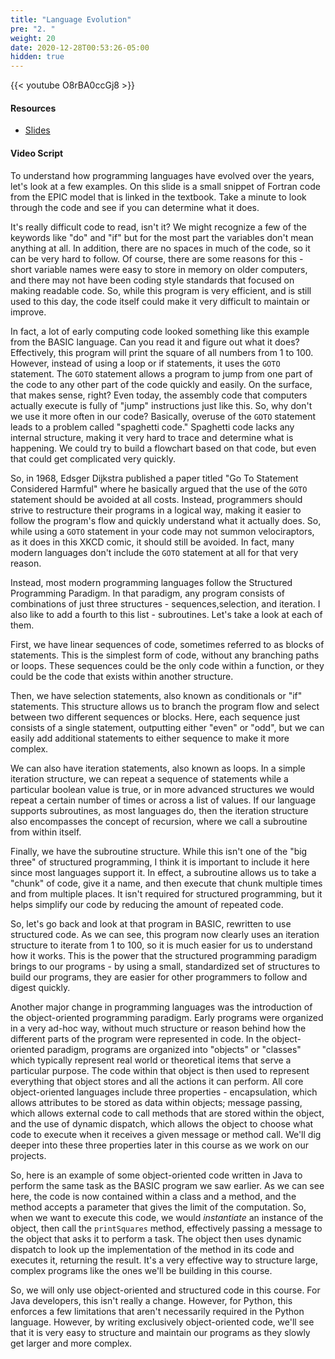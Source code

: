 ```yaml
---
title: "Language Evolution"
pre: "2. "
weight: 20
date: 2020-12-28T00:53:26-05:00
hidden: true
---
```


{{< youtube O8rBA0ccGj8 >}}

#### Resources

* <a href="slides" target="_blank">Slides</a>

#### Video Script

To understand how programming languages have evolved over the years, let's look at a few examples. On this slide is a small snippet of Fortran code from the EPIC model that is linked in the textbook. Take a minute to look through the code and see if you can determine what it does.

It's really difficult code to read, isn't it? We might recognize a few of the keywords like "do" and "if" but for the most part the variables don't mean anything at all. In addition, there are no spaces in much of the code, so it can be very hard to follow. Of course, there are some reasons for this - short variable names were easy to store in memory on older computers, and there may not have been coding style standards that focused on making readable code. So, while this program is very efficient, and is still used to this day, the code itself could make it very difficult to maintain or improve. 

In fact, a lot of early computing code looked something like this example from the BASIC language. Can you read it and figure out what it does? Effectively, this program will print the square of all numbers from 1 to 100. However, instead of using a loop or if statements, it uses the `GOTO` statement. The `GOTO` statement allows a program to jump from one part of the code to any other part of the code quickly and easily. On the surface, that makes sense, right? Even today, the assembly code that computers actually execute is fully of "jump" instructions just like this. So, why don't we use it more often in our code? Basically, overuse of the `GOTO` statement leads to a problem called "spaghetti code." Spaghetti code lacks any internal structure, making it very hard to trace and determine what is happening. We could try to build a flowchart based on that code, but even that could get complicated very quickly. 

So, in 1968, Edsger Dijkstra published a paper titled "Go To Statement Considered Harmful" where he basically argued that the use of the `GOTO` statement should be avoided at all costs. Instead, programmers should strive to restructure their programs in a logical way, making it easier to follow the program's flow and quickly understand what it actually does. So, while using a `GOTO` statement in your code may not summon velociraptors, as it does in this XKCD comic, it should still be avoided. In fact, many modern languages don't include the `GOTO` statement at all for that very reason. 

Instead, most modern programming languages follow the Structured Programming Paradigm. In that paradigm, any program consists of combinations of just three structures - sequences,selection, and iteration. I also like to add a fourth to this list - subroutines. Let's take a look at each of them.

First, we have linear sequences of code, sometimes referred to as blocks of statements. This is the simplest form of code, without any branching paths or loops. These sequences could be the only code within a function, or they could be the code that exists within another structure. 

Then, we have selection statements, also known as conditionals or "if" statements. This structure allows us to branch the program flow and select between two different sequences or blocks. Here, each sequence just consists of a single statement, outputting either "even" or "odd", but we can easily add additional statements to either sequence to make it more complex.

We can also have iteration statements, also known as loops. In a simple iteration structure, we can repeat a sequence of statements while a particular boolean value is true, or in more advanced structures we would repeat a certain number of times or across a list of values. If our language supports subroutines, as most languages do, then the iteration structure also encompasses the concept of recursion, where we call a subroutine from within itself. 

Finally, we have the subroutine structure. While this isn't one of the "big three" of structured programming, I think it is important to include it here since most languages support it. In effect, a subroutine allows us to take a "chunk" of code, give it a name, and then execute that chunk multiple times and from multiple places. It isn't required for structured programming, but it helps simplify our code by reducing the amount of repeated code. 

So, let's go back and look at that program in BASIC, rewritten to use structured code. As we can see, this program now clearly uses an iteration structure to iterate from 1 to 100, so it is much easier for us to understand how it works. This is the power that the structured programming paradigm brings to our programs - by using a small, standardized set of structures to build our programs, they are easier for other programmers to follow and digest quickly.

Another major change in programming languages was the introduction of the object-oriented programming paradigm. Early programs were organized in a very ad-hoc way, without much structure or reason behind how the different parts of the program were represented in code. In the object-oriented paradigm, programs are organized into "objects" or "classes" which typically represent real world or theoretical items that serve a particular purpose. The code within that object is then used to represent everything that object stores and all the actions it can perform. All core object-oriented languages include three properties - encapsulation, which allows attributes to be stored as data within objects; message passing, which allows external code to call methods that are stored within the object, and the use of dynamic dispatch, which allows the object to choose what code to execute when it receives a given message or method call. We'll dig deeper into these three properties later in this course as we work on our projects. 

So, here is an example of some object-oriented code written in Java to perform the same task as the BASIC program we saw earlier. As we can see here, the code is now contained within a class and a method, and the method accepts a parameter that gives the limit of the computation. So, when we want to execute this code, we would _instantiate_ an instance of the object, then call the `printSquares` method, effectively passing a message to the object that asks it to perform a task. The object then uses dynamic dispatch to look up the implementation of the method in its code and executes it, returning the result. It's a very effective way to structure large, complex programs like the ones we'll be building in this course.

So, we will only use object-oriented and structured code in this course. For Java developers, this isn't really a change. However, for Python, this enforces a few limitations that aren't necessarily required in the Python language. However, by writing exclusively object-oriented code, we'll see that it is very easy to structure and maintain our programs as they slowly get larger and more complex. 